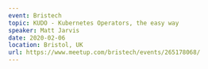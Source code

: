 ```yaml
---
event: Bristech
topic: KUDO - Kubernetes Operators, the easy way
speaker: Matt Jarvis
date: 2020-02-06
location: Bristol, UK
url: https://www.meetup.com/bristech/events/265178068/
---
```


<!-- some more info about the event could go here -->

<!-- more -->
